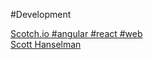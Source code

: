 #Development

[Scotch.io #angular #react #web](http://www.scotch.io)  
[Scott Hanselman](http://www.hanselman.com)
